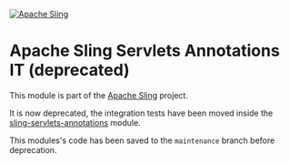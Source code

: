 [![Apache Sling](https://sling.apache.org/res/logos/sling.png)](https://sling.apache.org)

# Apache Sling Servlets Annotations IT (deprecated)

This module is part of the [Apache Sling](https://sling.apache.org) project.

It is now deprecated, the integration tests have been moved inside the
[sling-servlets-annotations](https://github.com/apache/sling-org-apache-sling-servlets-annotations)
module.

This modules's code has been saved to the `maintenance` branch before deprecation.
